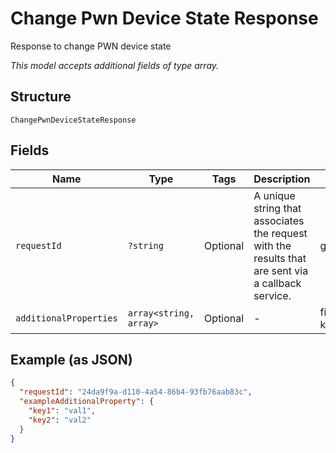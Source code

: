 
# Change Pwn Device State Response

Response to change PWN device state

*This model accepts additional fields of type array.*

## Structure

`ChangePwnDeviceStateResponse`

## Fields

| Name | Type | Tags | Description | Getter | Setter |
|  --- | --- | --- | --- | --- | --- |
| `requestId` | `?string` | Optional | A unique string that associates the request with the results that are sent via a callback service. | getRequestId(): ?string | setRequestId(?string requestId): void |
| `additionalProperties` | `array<string, array>` | Optional | - | findAdditionalProperty(string key): array | additionalProperty(string key, array value): void |

## Example (as JSON)

```json
{
  "requestId": "24da9f9a-d110-4a54-86b4-93fb76aab83c",
  "exampleAdditionalProperty": {
    "key1": "val1",
    "key2": "val2"
  }
}
```

